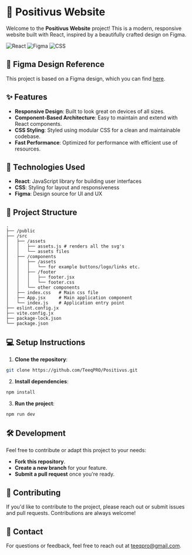# 🎨 Positivus Website

Welcome to the **Positivus Website** project! This is a modern, responsive website built with React, inspired by a beautifully crafted design on Figma. 

![React](https://img.shields.io/badge/React-18.2.0-blue) ![Figma](https://img.shields.io/badge/Figma-Design-orange) ![CSS](https://img.shields.io/badge/Styled%20with-CSS-blueviolet)

## 🔗 Figma Design Reference
This project is based on a Figma design, which you can find [here](https://www.figma.com/community/file/1230604708032389430).

## ✨ Features
- **Responsive Design**: Built to look great on devices of all sizes.
- **Component-Based Architecture**: Easy to maintain and extend with React components.
- **CSS Styling**: Styled using modular CSS for a clean and maintainable codebase.
- **Fast Performance**: Optimized for performance with efficient use of resources.
  
## 🚀 Technologies Used
- **React**: JavaScript library for building user interfaces
- **CSS**: Styling for layout and responsiveness
- **Figma**: Design source for UI and UX

## 📂 Project Structure

```
.
├── /public
├── /src
│   ├── /assets
│   │   ├── assets.js # renders all the svg's
│   │   └── assets files
│   ├── /components
│   │   ├── /assets
│   │   │   └── for example buttons/logo/links etc.
│   │   ├── /footer
│   │   │   ├── footer.jsx
│   │   │   └── footer.css
│   │   └── other components
│   ├── index.css   # Main css file
│   ├── App.jsx     # Main application component
│   └── index.js    # Application entry point
├── eslint.config.jx
├── vite.config.jx
├── package-lock.json
└── package.json   
```

## 💻 Setup Instructions
1. **Clone the repository**:
```bash
git clone https://github.com/TeeqPRO/Positivus.git
```
2. **Install dependencies**:
```bash
npm install
```
3. **Run the project**:
```bash
npm run dev
```

## 🛠️ Development
Feel free to contribute or adapt this project to your needs:
- **Fork this repository**.
- **Create a new branch** for your feature.
- **Submit a pull request** once you're ready.

## 🌟 Contributing
If you'd like to contribute to the project, please reach out or submit issues and pull requests. Contributions are always welcome!

## 📧 Contact
For questions or feedback, feel free to reach out at [teeqpro@gmail.com](mailto:teeqpro@gmail.com).
